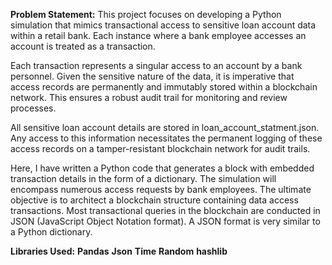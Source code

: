 
**Problem Statement:** This project focuses on developing a Python simulation that mimics transactional access to sensitive loan account data within a retail bank. Each instance where a bank employee accesses an account is treated as a transaction.

Each transaction represents a singular access to an account by a bank personnel. Given the sensitive nature of the data, it is imperative that access records are permanently and immutably stored within a blockchain network. This ensures a robust audit trail for monitoring and review processes.

All sensitive loan account details are stored in loan_account_statment.json. Any access to this information necessitates the permanent logging of these access records on a tamper-resistant blockchain network for audit trails. 

Here, I have written a Python code that generates a block with embedded transaction details in the form of a dictionary. The simulation will encompass numerous access requests by bank employees. The ultimate objective is to architect a blockchain structure containing data access transactions. Most transactional queries in the blockchain are conducted in JSON (JavaScript Object Notation format). A JSON format is very similar to a Python dictionary.

**Libraries Used:**
**Pandas**
**Json**
**Time**
**Random**
**hashlib**
